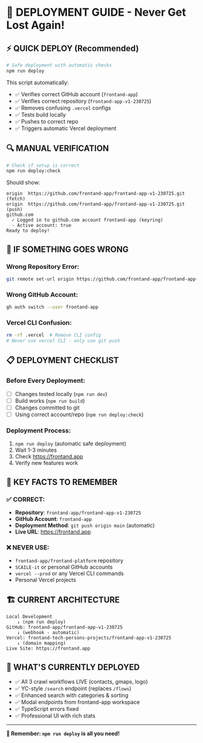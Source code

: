 # 🚀 **DEPLOYMENT GUIDE** - Never Get Lost Again!

## ⚡ **QUICK DEPLOY (Recommended)**

```bash
# Safe deployment with automatic checks
npm run deploy
```

This script automatically:
- ✅ Verifies correct GitHub account (`frontand-app`)
- ✅ Verifies correct repository (`frontand-app-v1-230725`)
- ✅ Removes confusing `.vercel` configs
- ✅ Tests build locally
- ✅ Pushes to correct repo
- ✅ Triggers automatic Vercel deployment

## 🔍 **MANUAL VERIFICATION**

```bash
# Check if setup is correct
npm run deploy:check
```

Should show:
```
origin  https://github.com/frontand-app/frontand-app-v1-230725.git (fetch)
origin  https://github.com/frontand-app/frontand-app-v1-230725.git (push)
github.com
  ✓ Logged in to github.com account frontand-app (keyring)
  - Active account: true
Ready to deploy!
```

## 🚨 **IF SOMETHING GOES WRONG**

### **Wrong Repository Error:**
```bash
git remote set-url origin https://github.com/frontand-app/frontand-app-v1-230725.git
```

### **Wrong GitHub Account:**
```bash
gh auth switch --user frontand-app
```

### **Vercel CLI Confusion:**
```bash
rm -rf .vercel  # Remove CLI config
# Never use vercel CLI - only use git push
```

## 📋 **DEPLOYMENT CHECKLIST**

### **Before Every Deployment:**
- [ ] Changes tested locally (`npm run dev`)
- [ ] Build works (`npm run build`)
- [ ] Changes committed to git
- [ ] Using correct account/repo (`npm run deploy:check`)

### **Deployment Process:**
1. `npm run deploy` (automatic safe deployment)
2. Wait 1-3 minutes
3. Check https://frontand.app
4. Verify new features work

## 🎯 **KEY FACTS TO REMEMBER**

### **✅ CORRECT:**
- **Repository**: `frontand-app/frontand-app-v1-230725`
- **GitHub Account**: `frontand-app`
- **Deployment Method**: `git push origin main` (automatic)
- **Live URL**: https://frontand.app

### **❌ NEVER USE:**
- `frontand-app/frontand-platform` repository
- `SCAILE-it` or personal GitHub accounts
- `vercel --prod` or any Vercel CLI commands
- Personal Vercel projects

## 🏗️ **CURRENT ARCHITECTURE**

```
Local Development
    ↓ (npm run deploy)
GitHub: frontand-app/frontand-app-v1-230725
    ↓ (webhook - automatic)
Vercel: frontand-tech-persons-projects/frontand-app-v1-230725
    ↓ (domain mapping)
Live Site: https://frontand.app
```

## 🎉 **WHAT'S CURRENTLY DEPLOYED**

- ✅ All 3 crawl workflows LIVE (contacts, gmaps, logo)
- ✅ YC-style `/search` endpoint (replaces `/flows`)
- ✅ Enhanced search with categories & sorting
- ✅ Modal endpoints from frontand-app workspace
- ✅ TypeScript errors fixed
- ✅ Professional UI with rich stats

---

**🎯 Remember: `npm run deploy` is all you need!**